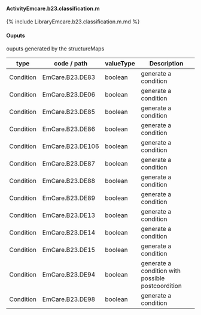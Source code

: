 #### ActivityEmcare.b23.classification.m

{% include LibraryEmcare.b23.classification.m.md %}
#### Ouputs

ouputs generated by the structureMaps

| type | code / path | valueType | Description |
|---|---|---|---|
| Condition | EmCare.B23.DE83 | boolean | generate a condition |
| Condition | EmCare.B23.DE06 | boolean | generate a condition |
| Condition | EmCare.B23.DE85 | boolean | generate a condition |
| Condition | EmCare.B23.DE86 | boolean | generate a condition |
| Condition | EmCare.B23.DE106 | boolean | generate a condition |
| Condition | EmCare.B23.DE87 | boolean | generate a condition |
| Condition | EmCare.B23.DE88 | boolean | generate a condition |
| Condition | EmCare.B23.DE89 | boolean | generate a condition |
| Condition | EmCare.B23.DE13 | boolean | generate a condition |
| Condition | EmCare.B23.DE14 | boolean | generate a condition |
| Condition | EmCare.B23.DE15 | boolean | generate a condition |
| Condition | EmCare.B23.DE94 | boolean | generate a condition with possible postcoordition |
| Condition | EmCare.B23.DE98 | boolean | generate a condition |

